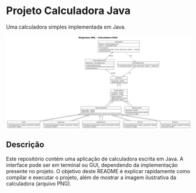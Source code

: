 # Projeto Calculadora Java

Uma calculadora simples implementada em Java.

![Screenshot da Calculadora](./diagrama.png)

Descrição
-
Este repositório contém uma aplicação de calculadora escrita em Java. A interface pode ser em terminal ou GUI, dependendo da implementação presente no projeto. O objetivo deste README é explicar rapidamente como compilar e executar o projeto, além de mostrar a imagem ilustrativa da calculadora (arquivo PNG).

